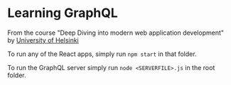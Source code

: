 # Learning GraphQL
From the course "Deep Diving into modern web application development" by [University of Helsinki](https://fullstackopen.com/en/)

To run any of the React apps, simply run `npm start` in that folder.

To run the GraphQL server simply run `node <SERVERFILE>.js` in the root folder.
